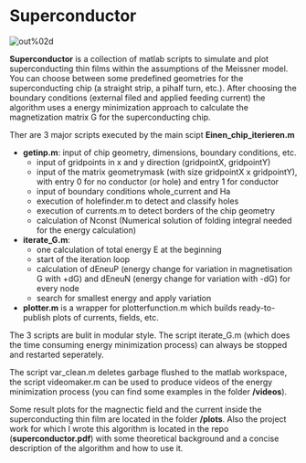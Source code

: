 # Superconductor

![out%02d](https://user-images.githubusercontent.com/30528134/202038704-0d2504ea-9d1f-4cc3-b0b4-6b2b454729a2.gif)

**Superconductor** is a collection of matlab scripts to simulate and plot superconducting thin films within the assumptions of the Meissner model.
You can choose between some predefined geometries for the superconducting chip (a straight strip, a pihalf turn, etc.). After choosing the boundary conditions (external filed and applied feeding current) the algorithm uses a energy minimization approach to calculate the magnetization matrix G for the superconducting chip.
 
Ther are 3 major scripts executed by the main scipt **Einen_chip_iterieren.m**
- **getinp.m**:
input of chip geometry, dimensions, boundary conditions, etc.
  - input of gridpoints in x and y direction (gridpointX, gridpointY)
  - input of the matrix geometrymask (with size gridpointX x gridpointY), with entry 0 for no conductor (or hole) and entry 1 for conductor
  - input of boundary conditions whole_current and Ha
  - execution of holefinder.m to detect and classify holes
  - execution of currents.m to detect borders of the chip geometry
  - calculation of Nconst (Numerical solution of folding integral needed for the energy calculation)
- **iterate_G.m**:
  - one calculation of total energy E at the beginning
  - start of the iteration loop
  - calculation of dEneuP (energy change for variation in magnetisation G with +dG) and dEneuN (energy change for variation with -dG) for every node
  - search for smallest energy and apply variation
- **plotter.m** 
is a wrapper for plotterfunction.m which builds ready-to-publish plots of currents, fields, etc.

The 3 scripts are bulit in modular style. The script iterate_G.m (which does the time consuming energy minimization process) can always be stopped and restarted seperately.

The script var_clean.m deletes garbage flushed to the matlab workspace, the script videomaker.m can be used to produce videos of the energy minimization process (you can find some examples in the folder **/videos**). 

Some result plots for the magnectic field and the current inside the superconducting thin film are located in the folder **/plots**. Also the project work for which I wrote this algorithm is located in the repo (**superconductor.pdf**) with some theoretical background and a concise description of the algorithm and how to use it.

